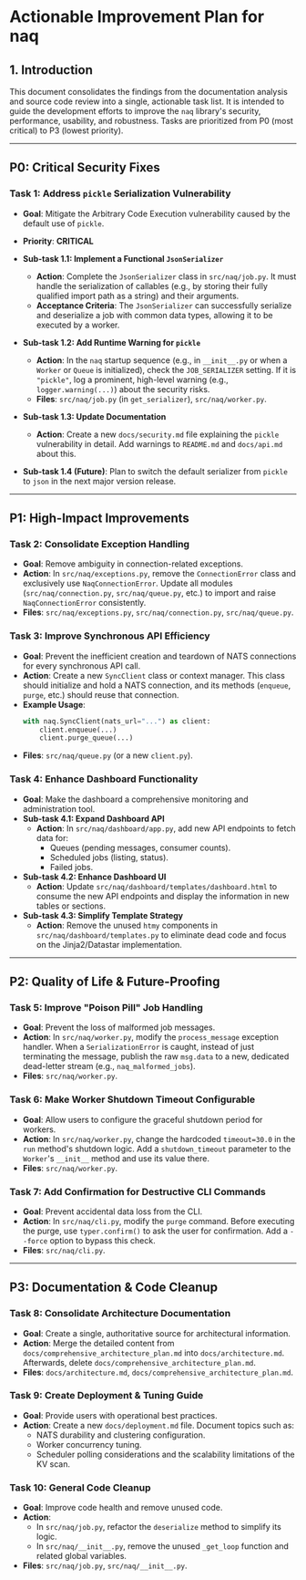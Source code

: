 # Actionable Improvement Plan for naq

## 1. Introduction

This document consolidates the findings from the documentation analysis and source code review into a single, actionable task list. It is intended to guide the development efforts to improve the `naq` library's security, performance, usability, and robustness. Tasks are prioritized from P0 (most critical) to P3 (lowest priority).

---

## P0: Critical Security Fixes

### Task 1: Address `pickle` Serialization Vulnerability

- **Goal**: Mitigate the Arbitrary Code Execution vulnerability caused by the default use of `pickle`.
- **Priority**: **CRITICAL**

- **Sub-task 1.1: Implement a Functional `JsonSerializer`**
    - **Action**: Complete the `JsonSerializer` class in `src/naq/job.py`. It must handle the serialization of callables (e.g., by storing their fully qualified import path as a string) and their arguments.
    - **Acceptance Criteria**: The `JsonSerializer` can successfully serialize and deserialize a job with common data types, allowing it to be executed by a worker.

- **Sub-task 1.2: Add Runtime Warning for `pickle`**
    - **Action**: In the `naq` startup sequence (e.g., in `__init__.py` or when a `Worker` or `Queue` is initialized), check the `JOB_SERIALIZER` setting. If it is `"pickle"`, log a prominent, high-level warning (e.g., `logger.warning(...)`) about the security risks.
    - **Files**: `src/naq/job.py` (in `get_serializer`), `src/naq/worker.py`.

- **Sub-task 1.3: Update Documentation**
    - **Action**: Create a new `docs/security.md` file explaining the `pickle` vulnerability in detail. Add warnings to `README.md` and `docs/api.md` about this.

- **Sub-task 1.4 (Future)**: Plan to switch the default serializer from `pickle` to `json` in the next major version release.

---

## P1: High-Impact Improvements

### Task 2: Consolidate Exception Handling

- **Goal**: Remove ambiguity in connection-related exceptions.
- **Action**: In `src/naq/exceptions.py`, remove the `ConnectionError` class and exclusively use `NaqConnectionError`. Update all modules (`src/naq/connection.py`, `src/naq/queue.py`, etc.) to import and raise `NaqConnectionError` consistently.
- **Files**: `src/naq/exceptions.py`, `src/naq/connection.py`, `src/naq/queue.py`.

### Task 3: Improve Synchronous API Efficiency

- **Goal**: Prevent the inefficient creation and teardown of NATS connections for every synchronous API call.
- **Action**: Create a new `SyncClient` class or context manager. This class should initialize and hold a NATS connection, and its methods (`enqueue`, `purge`, etc.) should reuse that connection.
- **Example Usage**:
  ```python
  with naq.SyncClient(nats_url="...") as client:
      client.enqueue(...)
      client.purge_queue(...)
  ```
- **Files**: `src/naq/queue.py` (or a new `client.py`).

### Task 4: Enhance Dashboard Functionality

- **Goal**: Make the dashboard a comprehensive monitoring and administration tool.
- **Sub-task 4.1: Expand Dashboard API**
    - **Action**: In `src/naq/dashboard/app.py`, add new API endpoints to fetch data for:
        - Queues (pending messages, consumer counts).
        - Scheduled jobs (listing, status).
        - Failed jobs.
- **Sub-task 4.2: Enhance Dashboard UI**
    - **Action**: Update `src/naq/dashboard/templates/dashboard.html` to consume the new API endpoints and display the information in new tables or sections.
- **Sub-task 4.3: Simplify Template Strategy**
    - **Action**: Remove the unused `htmy` components in `src/naq/dashboard/templates.py` to eliminate dead code and focus on the Jinja2/Datastar implementation.

---

## P2: Quality of Life & Future-Proofing

### Task 5: Improve "Poison Pill" Job Handling

- **Goal**: Prevent the loss of malformed job messages.
- **Action**: In `src/naq/worker.py`, modify the `process_message` exception handler. When a `SerializationError` is caught, instead of just terminating the message, publish the raw `msg.data` to a new, dedicated dead-letter stream (e.g., `naq_malformed_jobs`).
- **Files**: `src/naq/worker.py`.

### Task 6: Make Worker Shutdown Timeout Configurable

- **Goal**: Allow users to configure the graceful shutdown period for workers.
- **Action**: In `src/naq/worker.py`, change the hardcoded `timeout=30.0` in the `run` method's shutdown logic. Add a `shutdown_timeout` parameter to the `Worker`'s `__init__` method and use its value there.
- **Files**: `src/naq/worker.py`.

### Task 7: Add Confirmation for Destructive CLI Commands

- **Goal**: Prevent accidental data loss from the CLI.
- **Action**: In `src/naq/cli.py`, modify the `purge` command. Before executing the purge, use `typer.confirm()` to ask the user for confirmation. Add a `--force` option to bypass this check.
- **Files**: `src/naq/cli.py`.

---

## P3: Documentation & Code Cleanup

### Task 8: Consolidate Architecture Documentation

- **Goal**: Create a single, authoritative source for architectural information.
- **Action**: Merge the detailed content from `docs/comprehensive_architecture_plan.md` into `docs/architecture.md`. Afterwards, delete `docs/comprehensive_architecture_plan.md`.
- **Files**: `docs/architecture.md`, `docs/comprehensive_architecture_plan.md`.

### Task 9: Create Deployment & Tuning Guide

- **Goal**: Provide users with operational best practices.
- **Action**: Create a new `docs/deployment.md` file. Document topics such as:
    - NATS durability and clustering configuration.
    - Worker concurrency tuning.
    - Scheduler polling considerations and the scalability limitations of the KV scan.

### Task 10: General Code Cleanup

- **Goal**: Improve code health and remove unused code.
- **Action**:
    - In `src/naq/job.py`, refactor the `deserialize` method to simplify its logic.
    - In `src/naq/__init__.py`, remove the unused `_get_loop` function and related global variables.
- **Files**: `src/naq/job.py`, `src/naq/__init__.py`.
